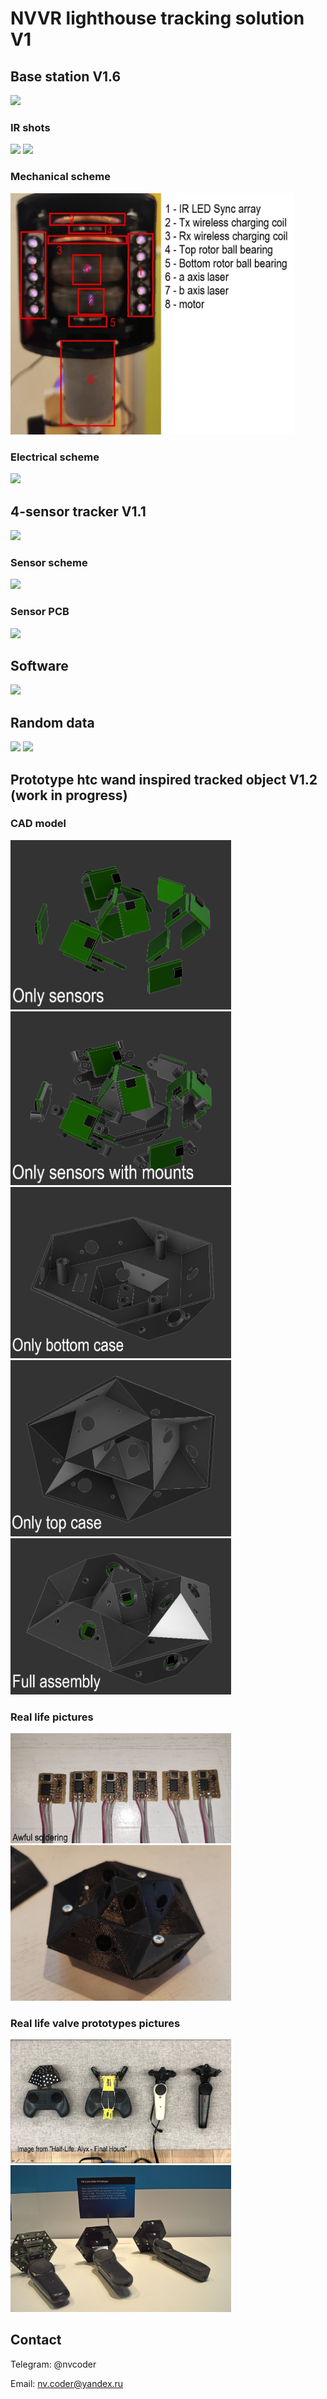 # NVVR lighthouse tracking solution V1
## Base station V1.6
<img src="V1.6/basestation1.jpg" style="height:auto;width:50%;">

### IR shots
<img src="V1.6/basestation2.jpg" style="height:auto;width:50%;">
<img src="V1.6/basestation3.jpg" style="height:auto;width:50%;">

### Mechanical scheme
<img src="V1.6/mech_scheme.jpg" style="height:auto;width:90%;">

### Electrical scheme
<img src="V1.6/elec_scheme.jpg" style="height:auto;width:90%;">

## 4-sensor tracker V1.1
<img src="V1.6/tracker.jpg" style="height:auto;width:100%;">

### Sensor scheme
<img src="V1.6/sensor_scheme.png" style="height:auto;width:100%;">

### Sensor PCB
<img src="V1.6/sensor_3d.png" style="height:auto;width:50%;">

## Software
<img src="V1.6/viz.png" style="height:auto;width:80%;">

## Random data
<img src="V1.6/graph1.png" style="height:auto;width:100%;">
<img src="V1.6/graph2.png" style="height:auto;width:100%;">

## Prototype htc wand inspired tracked object V1.2 (work in progress)
### CAD model
<img src="V1.6/cadwand122_1.png" style="height:auto;width:70%;">
<img src="V1.6/cadwand122_2.png" style="height:auto;width:70%;">
<img src="V1.6/cadwand122_3.png" style="height:auto;width:70%;">
<img src="V1.6/cadwand122_4.png" style="height:auto;width:70%;">
<img src="V1.6/cadwand122_5.png" style="height:auto;width:70%;">

### Real life pictures
<img src="V1.6/irl_wand122_1.jpg" style="height:auto;width:70%;">
<img src="V1.6/irl_wand122_2.jpg" style="height:auto;width:70%;">

### Real life valve prototypes pictures
<img src="V1.6/irlwand1.png" style="height:auto;width:70%;">
<img src="V1.6/irlwand2.jpg" style="height:auto;width:70%;">

## Contact
Telegram: @nvcoder

Email: nv.coder@yandex.ru